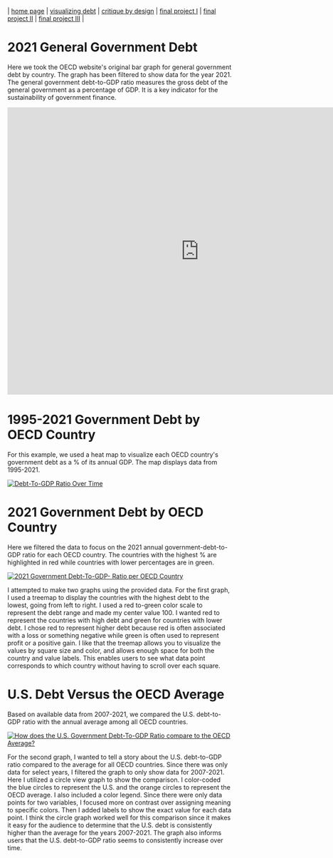 | [home page](https://jaimiea.github.io/Jaimiea-portfolio/) | [visualizing debt](visualizing-government-debt) | [critique by design](critique-by-design) | [final project I](final-project-part-one) | [final project II](final-project-part-two) | [final project III](final-project-part-three) |

# 2021 General Government Debt
Here we took the OECD website's original bar graph for general government debt by country. The graph has been filtered to show data for the year 2021. The general government debt-to-GDP ratio measures the gross debt of the general government as a percentage of GDP. It is a key indicator for the sustainability of government finance.

<iframe src="https://data.oecd.org/chart/7kOw" width="860" height="645" style="border: 0" mozallowfullscreen="true" webkitallowfullscreen="true" allowfullscreen="true"><a href="https://data.oecd.org/chart/7kOw" target="_blank">OECD Chart: General government debt, Total, % of GDP, Annual, 2021</a></iframe>

# 1995-2021 Government Debt by OECD Country
For this example, we used a heat map to visualize each OECD country's government debt as a % of its annual GDP. The map displays data from 1995-2021.

<div class='tableauPlaceholder' id='viz1707151496632' style='position: relative'><noscript><a href='#'><img alt='Debt-To-GDP Ratio Over Time ' src='https:&#47;&#47;public.tableau.com&#47;static&#47;images&#47;Vi&#47;VisualizingGovtDebt&#47;Sheet1&#47;1_rss.png' style='border: none' /></a></noscript><object class='tableauViz'  style='display:none;'><param name='host_url' value='https%3A%2F%2Fpublic.tableau.com%2F' /> <param name='embed_code_version' value='3' /> <param name='site_root' value='' /><param name='name' value='VisualizingGovtDebt&#47;Sheet1' /><param name='tabs' value='no' /><param name='toolbar' value='yes' /><param name='static_image' value='https:&#47;&#47;public.tableau.com&#47;static&#47;images&#47;Vi&#47;VisualizingGovtDebt&#47;Sheet1&#47;1.png' /> <param name='animate_transition' value='yes' /><param name='display_static_image' value='yes' /><param name='display_spinner' value='yes' /><param name='display_overlay' value='yes' /><param name='display_count' value='yes' /><param name='language' value='en-US' /></object></div>                
<script type='text/javascript'>  var divElement = document.getElementById('viz1707151496632');                    var vizElement = divElement.getElementsByTagName('object')[0];                    vizElement.style.width='100%';vizElement.style.height=(divElement.offsetWidth*0.75)+'px';                    
var scriptElement = document.createElement('script');                    
scriptElement.src = 'https://public.tableau.com/javascripts/api/viz_v1.js';                    vizElement.parentNode.insertBefore(scriptElement, vizElement);                
</script>

# 2021 Government Debt by OECD Country 
Here we filtered the data to focus on the 2021 annual government-debt-to-GDP ratio for each OECD country. The countries with the highest % are highlighted in red while countries with lower percentages are in green.

<div class='tableauPlaceholder' id='viz1707151967623' style='position: relative'><noscript><a href='#'><img alt='2021 Government Debt-To-GDP- Ratio per OECD Country ' src='https:&#47;&#47;public.tableau.com&#47;static&#47;images&#47;20&#47;2021GovtDebt-to-GDPRatio&#47;Sheet2&#47;1_rss.png' style='border: none' /></a></noscript><object class='tableauViz'  style='display:none;'><param name='host_url' value='https%3A%2F%2Fpublic.tableau.com%2F' /> <param name='embed_code_version' value='3' /> <param name='site_root' value='' /><param name='name' value='2021GovtDebt-to-GDPRatio&#47;Sheet2' /><param name='tabs' value='no' /><param name='toolbar' value='yes' /><param name='static_image' value='https:&#47;&#47;public.tableau.com&#47;static&#47;images&#47;20&#47;2021GovtDebt-to-GDPRatio&#47;Sheet2&#47;1.png' /> <param name='animate_transition' value='yes' /><param name='display_static_image' value='yes' /><param name='display_spinner' value='yes' /><param name='display_overlay' value='yes' /><param name='display_count' value='yes' /><param name='language' value='en-US' /></object></div>                
<script type='text/javascript'>                    
var divElement = document.getElementById('viz1707151967623');                    
var vizElement = divElement.getElementsByTagName('object')[0];                    vizElement.style.width='100%';vizElement.style.height=(divElement.offsetWidth*0.75)+'px';                    
var scriptElement = document.createElement('script');                    
scriptElement.src = 'https://public.tableau.com/javascripts/api/viz_v1.js';                    vizElement.parentNode.insertBefore(scriptElement, vizElement);                
</script>

I attempted to make two graphs using the provided data. For the first graph, I used a treemap to display the countries with the highest debt to the lowest, going from left to right. I used a red to-green color scale to represent the debt range and made my center value 100. I wanted red to represent the countries with high debt and green for countries with lower debt. I chose red to represent higher debt because red is often associated with a loss or something negative while green is often used to represent profit or a positive gain. I like that the treemap allows you to visualize the values by square size and color, and allows enough space for both the country and value labels. This enables users to see what data point corresponds to which country without having to scroll over each square.   


# U.S. Debt Versus the OECD Average 
Based on available data from 2007-2021, we compared the U.S. debt-to-GDP ratio with the annual average among all OECD countries.      

<div class='tableauPlaceholder' id='viz1707152193501' style='position: relative'><noscript><a href='#'><img alt='How does the U.S. Government Debt-To-GDP Ratio compare to the OECD Average? ' src='https:&#47;&#47;public.tableau.com&#47;static&#47;images&#47;US&#47;USGovtDebt-to-GDPRatioU_S_versustheOECDAverage&#47;Sheet3&#47;1_rss.png' style='border: none' /></a></noscript><object class='tableauViz'  style='display:none;'><param name='host_url' value='https%3A%2F%2Fpublic.tableau.com%2F' /> <param name='embed_code_version' value='3' /> <param name='site_root' value='' /><param name='name' value='USGovtDebt-to-GDPRatioU_S_versustheOECDAverage&#47;Sheet3' /><param name='tabs' value='no' /><param name='toolbar' value='yes' /><param name='static_image' value='https:&#47;&#47;public.tableau.com&#47;static&#47;images&#47;US&#47;USGovtDebt-to-GDPRatioU_S_versustheOECDAverage&#47;Sheet3&#47;1.png' /> <param name='animate_transition' value='yes' /><param name='display_static_image' value='yes' /><param name='display_spinner' value='yes' /><param name='display_overlay' value='yes' /><param name='display_count' value='yes' /><param name='language' value='en-US' /></object></div>       <script type='text/javascript'>                    
var divElement = document.getElementById('viz1707152193501');                    
var vizElement = divElement.getElementsByTagName('object')[0];                    vizElement.style.width='100%';vizElement.style.height=(divElement.offsetWidth*0.75)+'px';                    
var scriptElement = document.createElement('script');                    
scriptElement.src = 'https://public.tableau.com/javascripts/api/viz_v1.js';                    vizElement.parentNode.insertBefore(scriptElement, vizElement);                
</script>               


For the second graph, I wanted to tell a story about the U.S. debt-to-GDP ratio compared to the average for all OECD countries. Since there was only data for select years, I filtered the graph to only show data for 2007-2021. Here I utilized a circle view graph to show the comparison. I color-coded the blue circles to represent the U.S. and the orange circles to represent the OECD average. I also included a color legend. Since there were only data points for two variables, I focused more on contrast over assigning meaning to specific colors. Then I added labels to show the exact value for each data point. I think the circle graph worked well for this comparison since it makes it easy for the audience to determine that the U.S. debt is consistently higher than the average for the years 2007-2021. The graph also informs users that the U.S. debt-to-GDP ratio seems to consistently increase over time.
                                                                                                                                                  
